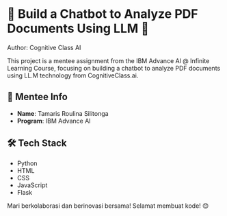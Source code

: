 # 🤖 Build a Chatbot to Analyze PDF Documents Using LLM 📄

Author: Cognitive Class AI

This project is a mentee assignment from the IBM Advance Al @ Infinite Learning Course, focusing on building a chatbot to analyze PDF documents using LL.M technology from CognitiveClass.ai.

## 🚀 Mentee Info

- **Name**: Tamaris Roulina Silitonga
- **Program**: IBM Advance Al

## 🛠️ Tech Stack

- Python
- HTML
- CSS
- JavaScript
- Flask

Mari berkolaborasi dan berinovasi bersama! Selamat membuat kode! 😊
